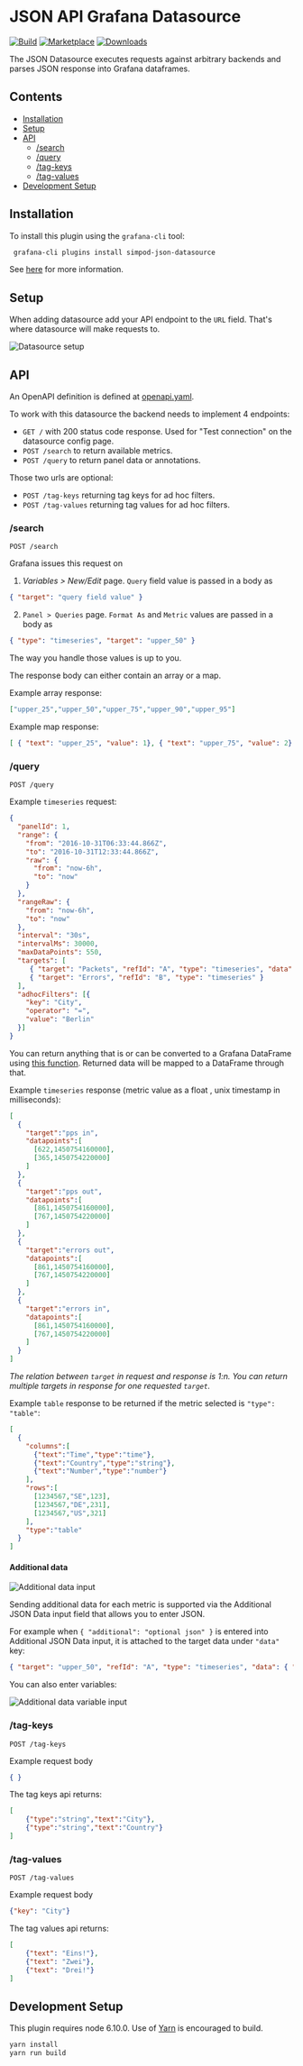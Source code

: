 # JSON API Grafana Datasource

[![Build](https://github.com/simPod/GrafanaJsonDatasource/workflows/CI/badge.svg)](https://github.com/simPod/GrafanaJsonDatasource/actions?query=workflow%3A%22CI%22)
[![Marketplace](https://img.shields.io/badge/dynamic/json?logo=grafana&color=F47A20&label=marketplace&prefix=v&query=%24.items%5B%3F%28%40.slug%20%3D%3D%20%22simpod-json-datasource%22%29%5D.version&url=https%3A%2F%2Fgrafana.com%2Fapi%2Fplugins)](https://grafana.com/grafana/plugins/simpod-json-datasource)
[![Downloads](https://img.shields.io/badge/dynamic/json?logo=grafana&color=F47A20&label=downloads&query=%24.items%5B%3F%28%40.slug%20%3D%3D%20%22simpod-json-datasource%22%29%5D.downloads&url=https%3A%2F%2Fgrafana.com%2Fapi%2Fplugins)](https://grafana.com/grafana/plugins/simpod-json-datasource)

The JSON Datasource executes requests against arbitrary backends and parses JSON response into Grafana dataframes.

## Contents

- [Installation](#installation)
- [Setup](#setup)
- [API](#api)
  - [/search](#search)
  - [/query](#query)
  - [/tag-keys](#tag-keys)
  - [/tag-values](#tag-values)
- [Development Setup](#development-setup)

## Installation

To install this plugin using the `grafana-cli` tool:

```sh
 grafana-cli plugins install simpod-json-datasource
 ```

See [here](https://grafana.com/grafana/plugins/simpod-json-datasource/) for more information.

## Setup

When adding datasource add your API endpoint to the `URL` field. That's where datasource will make requests to.

![Datasource setup](https://raw.githubusercontent.com/simPod/grafana-json-datasource/0.3.x/docs/images/datasource-setup.png)


## API

An OpenAPI definition is defined at [openapi.yaml](https://github.com/simPod/GrafanaJsonDatasource/blob/0.3.x/openapi.yaml).

To work with this datasource the backend needs to implement 4 endpoints:

- `GET /` with 200 status code response. Used for "Test connection" on the datasource config page.
- `POST /search` to return available metrics.
- `POST /query` to return panel data or annotations.

Those two urls are optional:

- `POST /tag-keys` returning tag keys for ad hoc filters.
- `POST /tag-values` returning tag values for ad hoc filters.

### /search

`POST /search`

Grafana issues this request on 

1. _Variables > New/Edit_ page. `Query` field value is passed in a body as 

```json
{ "target": "query field value" }
```

2. `Panel > Queries` page. `Format As` and `Metric` values are passed in a body as

```json
{ "type": "timeseries", "target": "upper_50" }
```

The way you handle those values is up to you.

The response body can either contain an array or a map.

Example array response:

```json
["upper_25","upper_50","upper_75","upper_90","upper_95"]
```

Example map response:

```json
[ { "text": "upper_25", "value": 1}, { "text": "upper_75", "value": 2} ]
```

### /query

`POST /query`

Example `timeseries` request:

```json
{
  "panelId": 1,
  "range": {
    "from": "2016-10-31T06:33:44.866Z",
    "to": "2016-10-31T12:33:44.866Z",
    "raw": {
      "from": "now-6h",
      "to": "now"
    }
  },
  "rangeRaw": {
    "from": "now-6h",
    "to": "now"
  },
  "interval": "30s",
  "intervalMs": 30000,
  "maxDataPoints": 550,
  "targets": [
     { "target": "Packets", "refId": "A", "type": "timeseries", "data": { "additional": "optional json" } },
     { "target": "Errors", "refId": "B", "type": "timeseries" }
  ],
  "adhocFilters": [{
    "key": "City",
    "operator": "=",
    "value": "Berlin"
  }]
}
```

You can return anything that is or can be converted to a Grafana DataFrame using [this function](https://github.com/grafana/grafana/blob/1e024f22b8f767da01c9322f489d7b71aeec19c3/packages/grafana-data/src/dataframe/processDataFrame.ts#L284).
Returned data will be mapped to a DataFrame through that.

Example `timeseries` response (metric value as a float , unix timestamp in milliseconds):

```json
[
  {
    "target":"pps in",
    "datapoints":[
      [622,1450754160000],
      [365,1450754220000]
    ]
  },
  {
    "target":"pps out",
    "datapoints":[
      [861,1450754160000],
      [767,1450754220000]
    ]
  },
  {
    "target":"errors out",
    "datapoints":[
      [861,1450754160000],
      [767,1450754220000]
    ]
  },
  {
    "target":"errors in",
    "datapoints":[
      [861,1450754160000],
      [767,1450754220000]
    ]
  }
]
```

_The relation between `target` in request and response is 1:n. You can return multiple targets in response for one requested `target`._

Example `table` response to be returned if the metric selected is `"type": "table"`:

```json
[
  {
    "columns":[
      {"text":"Time","type":"time"},
      {"text":"Country","type":"string"},
      {"text":"Number","type":"number"}
    ],
    "rows":[
      [1234567,"SE",123],
      [1234567,"DE",231],
      [1234567,"US",321]
    ],
    "type":"table"
  }
]
```

#### Additional data

![Additional data input](https://raw.githubusercontent.com/simPod/grafana-json-datasource/0.3.x/docs/images/additional-data-input.gif)

Sending additional data for each metric is supported via the Additional JSON Data input field that allows you to enter JSON.

For example when `{ "additional": "optional json" }` is entered into Additional JSON Data input, it is attached to the target data under `"data"` key:

```json
{ "target": "upper_50", "refId": "A", "type": "timeseries", "data": { "additional": "optional json" } }
```

You can also enter variables:

![Additional data variable input](https://raw.githubusercontent.com/simPod/grafana-json-datasource/0.3.x/docs/images/additional-data-variable-input.png)

### /tag-keys

`POST /tag-keys`

Example request body

```json
{ }
```

The tag keys api returns:

```json
[
    {"type":"string","text":"City"},
    {"type":"string","text":"Country"}
]
```

### /tag-values

`POST /tag-values`

Example request body

```json
{"key": "City"}
```

The tag values api returns:

```json
[
    {"text": "Eins!"},
    {"text": "Zwei"},
    {"text": "Drei!"}
]
```

## Development Setup

This plugin requires node 6.10.0. Use of [Yarn](https://yarnpkg.com/lang/en/docs/install/) is encouraged to build.

```sh
yarn install
yarn run build
```
